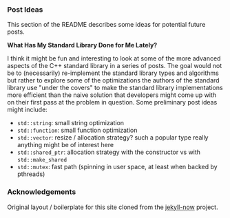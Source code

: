 ### Post Ideas

This section of the README describes some ideas for potential future posts.

**What Has My Standard Library Done for Me Lately?**

I think it might be fun and interesting to look at some of the more advanced aspects of the C++ standard library in a series of posts. The goal would not be to (necessarily) re-implement the standard library types and algorithms but rather to explore some of the optimizations the authors of the standard library use "under the covers" to make the standard library implementations more efficient than the naive solution that developers might come up with on their first pass at the problem in question. Some preliminary post ideas might include:

- `std::string`: small string optimization
- `std::function`: small function optimization
- `std::vector`: resize / allocation strategy? such a popular type really anything might be of interest here
- `std::shared_ptr`: allocation strategy with the constructor vs with `std::make_shared`
- `std::mutex`: fast path (spinning in user space, at least when backed by pthreads)

### Acknowledgements

Original layout / boilerplate for this site cloned from the [jekyll-now](https://github.com/barryclark/jekyll-now) project.